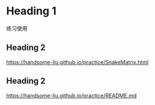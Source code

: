 
# Heading 1

练习使用

## Heading 2

https://handsome-liu.github.io/practice/SnakeMatrix.html

## Heading 2

https://handsome-liu.github.io/practice/README.md
